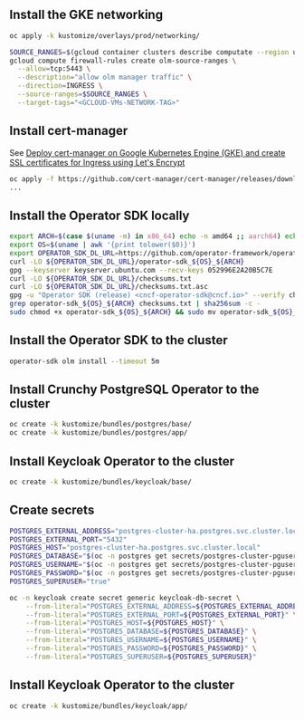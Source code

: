 
## Install the GKE networking

```bash
oc apply -k kustomize/overlays/prod/networking/

SOURCE_RANGES=$(gcloud container clusters describe computate --region us-west3 --format="value(ipAllocationPolicy.clusterIpv4CidrBlock)")
gcloud compute firewall-rules create olm-source-ranges \
  --allow=tcp:5443 \
  --description="allow olm manager traffic" \
  --direction=INGRESS \
  --source-ranges=$SOURCE_RANGES \
  --target-tags="<GCLOUD-VMs-NETWORK-TAG>"
```

## Install cert-manager

See [Deploy cert-manager on Google Kubernetes Engine (GKE) and create SSL certificates for Ingress using Let's Encrypt](https://www.google.com/url?sa=t&rct=j&q=&esrc=s&source=web&cd=&cad=rja&uact=8&ved=2ahUKEwiniNyrjJGBAxXeMUQIHT8tBnAQFnoECBQQAQ&url=https%3A%2F%2Fcert-manager.io%2Fdocs%2Ftutorials%2Fgetting-started-with-cert-manager-on-google-kubernetes-engine-using-lets-encrypt-for-ingress-ssl%2F&usg=AOvVaw0Qr4JC3dBHY_qkiWv8HwDB&opi=89978449)

```bash
oc apply -f https://github.com/cert-manager/cert-manager/releases/download/v1.12.4/cert-manager.yaml
...
```

## Install the Operator SDK locally

```bash
export ARCH=$(case $(uname -m) in x86_64) echo -n amd64 ;; aarch64) echo -n arm64 ;; *) echo -n $(uname -m) ;; esac)
export OS=$(uname | awk '{print tolower($0)}')
export OPERATOR_SDK_DL_URL=https://github.com/operator-framework/operator-sdk/releases/download/v1.28.1
curl -LO ${OPERATOR_SDK_DL_URL}/operator-sdk_${OS}_${ARCH}
gpg --keyserver keyserver.ubuntu.com --recv-keys 052996E2A20B5C7E
curl -LO ${OPERATOR_SDK_DL_URL}/checksums.txt
curl -LO ${OPERATOR_SDK_DL_URL}/checksums.txt.asc
gpg -u "Operator SDK (release) <cncf-operator-sdk@cncf.io>" --verify checksums.txt.asc
grep operator-sdk_${OS}_${ARCH} checksums.txt | sha256sum -c -
sudo chmod +x operator-sdk_${OS}_${ARCH} && sudo mv operator-sdk_${OS}_${ARCH} /usr/bin/operator-sdk
```

## Install the Operator SDK to the cluster

```bash
operator-sdk olm install --timeout 5m
```

## Install Crunchy PostgreSQL Operator to the cluster

```bash
oc create -k kustomize/bundles/postgres/base/
oc create -k kustomize/bundles/postgres/app/
```

## Install Keycloak Operator to the cluster

```bash
oc create -k kustomize/bundles/keycloak/base/
```

## Create secrets
```bash
POSTGRES_EXTERNAL_ADDRESS="postgres-cluster-ha.postgres.svc.cluster.local"
POSTGRES_EXTERNAL_PORT="5432"
POSTGRES_HOST="postgres-cluster-ha.postgres.svc.cluster.local"
POSTGRES_DATABASE="$(oc -n postgres get secrets/postgres-cluster-pguser-keycloak -o jsonpath={.data.dbname} | base64 -d)"
POSTGRES_USERNAME="$(oc -n postgres get secrets/postgres-cluster-pguser-keycloak -o jsonpath={.data.user} | base64 -d)"
POSTGRES_PASSWORD="$(oc -n postgres get secrets/postgres-cluster-pguser-keycloak -o jsonpath={.data.password} | base64 -d)"
POSTGRES_SUPERUSER="true"

oc -n keycloak create secret generic keycloak-db-secret \
    --from-literal="POSTGRES_EXTERNAL_ADDRESS=${POSTGRES_EXTERNAL_ADDRESS}" \
    --from-literal="POSTGRES_EXTERNAL_PORT=${POSTGRES_EXTERNAL_PORT}" \
    --from-literal="POSTGRES_HOST=${POSTGRES_HOST}" \
    --from-literal="POSTGRES_DATABASE=${POSTGRES_DATABASE}" \
    --from-literal="POSTGRES_USERNAME=${POSTGRES_USERNAME}" \
    --from-literal="POSTGRES_PASSWORD=${POSTGRES_PASSWORD}" \
    --from-literal="POSTGRES_SUPERUSER=${POSTGRES_SUPERUSER}"
```


## Install Keycloak Operator to the cluster

```bash
oc create -k kustomize/bundles/keycloak/app/
```
